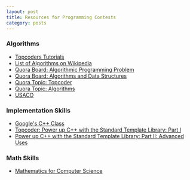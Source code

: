 ```yaml
---
layout: post
title: Resources for Programming Contests
category: posts
--- 
```


### Algorithms ###
* [Topcoders Tutorials](http://community.topcoder.com/tc?module=Static&d1=tutorials&d2=alg_index)
* [List of Algorithms on Wikipedia](http://en.wikipedia.org/wiki/List_of_algorithms)
* [Quora Board: Algorithmic Programming Problem](http://www.quora.com/Nikhil-Garg/Algorithmic-Programming-Problems)
* [Quora Board: Algorithms and Data Structures](http://www.quora.com/Changqi-Cai/Algorithms-and-data-structures)
* [Quora Topic: Topcoder](http://www.quora.com/TopCoder)
* [Quora Topic: Algorithms](http://www.quora.com/Algorithms)
* [USACO](http://www.usaco.org/)

### Implementation Skills ###
* [Google's C++ Class](https://developers.google.com/edu/c++/)
* [Topcoder: Power up C++ with the Standard Template Library: Part I ](http://community.topcoder.com/tc?module=Static&d1=tutorials&d2=standardTemplateLibrary)
* [Power up C++ with the Standard Template Library: 
Part II: Advanced Uses ](http://community.topcoder.com/tc?module=Static&d1=tutorials&d2=standardTemplateLibrary2)

### Math Skills ###
* [Mathematics for Computer Science](http://ocw.mit.edu/courses/electrical-engineering-and-computer-science/6-042j-mathematics-for-computer-science-fall-2010/index.htm)
